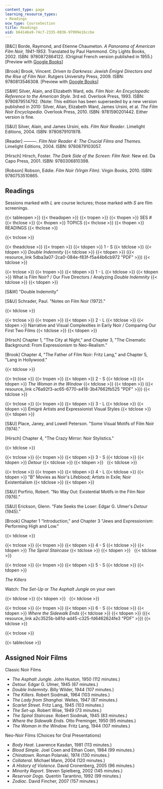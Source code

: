 ```yaml
---
content_type: page
learning_resource_types:
- Readings
ocw_type: CourseSection
title: Readings
uid: b64146a9-74c7-2335-0836-97999e16ccbe
---
```


\[B&C\] Borde, Raymond, and Etienne Chaumeton. _A Panorama of American Film Noir, 1941-1953_. Translated by Paul Hammond. City Lights Books, 2002. ISBN: 9780872864122. (Original French version published in 1955.) \[Preview with [Google Books](http://books.google.com/books?id=s1l0ENN6vAwC&printsec=frontcover)\]

\[Brook\] Brook, Vincent. _Driven to Darkness: Jewish Émigré Directors and the Rise of Film Noir_. Rutgers University Press, 2009. ISBN: 9780813546308. \[Preview with [Google Books](http://books.google.com/books?id=frs8PL1Gb64C&printsec=frontcover)\]

\[S&W\] Silver, Alain, and Elizabeth Ward, eds. _Film Noir: An Encyclopedic Reference to the American Style_. 3rd ed. Overlook Press, 1993. ISBN: 9780879514792. (Note: This edition has been superseded by a new version published in 2010: Silver, Alian, Elizabeth Ward, James Ursini, et al. _The Film Noir Encyclopedia_. Overlook Press, 2010. ISBN: 9781590201442. Either version is fine.

\[S&U\] Silver, Alain, and James Ursini, eds. _Film Noir Reader_. Limelight Editions, 2004. ISBN: 9780879101978.

\[Reader\] ———. _Film Noir Reader 4: The Crucial Films and Themes._ Limelight Editions, 2004. ISBN: 9780879103057.

\[Hirsch\] Hirsch, Foster. _The Dark Side of the Screen: Film Noir._ New ed. Da Capo Press, 2001. ISBN: 9780306810398.

\[Robson\] Robson, Eddie. _Film Noir (Virgin Film)_. Virgin Books, 2010. ISBN: 9780753510865.

Readings
--------

Sessions marked with _L_ are course lectures; those marked with _S_ are film screenings.

{{< tableopen >}}
{{< theadopen >}}
{{< tropen >}}
{{< thopen >}}
SES #
{{< thclose >}}
{{< thopen >}}
TOPICS
{{< thclose >}}
{{< thopen >}}
READINGS
{{< thclose >}}

{{< trclose >}}

{{< theadclose >}}
{{< tropen >}}
{{< tdopen >}}
1 - S
{{< tdclose >}}
{{< tdopen >}}
_Double Indemnity_
{{< tdclose >}}
{{< tdopen >}}
({{< resource_link 5dba3a07-2ca0-084e-f83f-f5a44b6cb972 "PDF" >}})
{{< tdclose >}}

{{< trclose >}}
{{< tropen >}}
{{< tdopen >}}
1 - L
{{< tdclose >}}
{{< tdopen >}}
What is Film Noir? / Our Five Directors / Analyzing _Double Indemnity_
{{< tdclose >}}
{{< tdopen >}}


\[S&W\] "Double Indemnity"

\[S&U\] Schrader, Paul. "Notes on Film Noir (1972)."


{{< tdclose >}}

{{< trclose >}}
{{< tropen >}}
{{< tdopen >}}
2 - L
{{< tdclose >}}
{{< tdopen >}}
Narrative and Visual Complexities in Early Noir / Comparing Our First Two Films
{{< tdclose >}}
{{< tdopen >}}


\[Hirsch\] Chapter 1, "The City at Night," and Chapter 3, "The Cinematic Background: From Expressionism to Neo-Realism."

\[Brook\] Chapter 4, "The Father of Film Noir: Fritz Lang," and Chapter 5, "Lang in Hollywood."


{{< tdclose >}}

{{< trclose >}}
{{< tropen >}}
{{< tdopen >}}
2 - S
{{< tdclose >}}
{{< tdopen >}}
_The Woman in the Window_
{{< tdclose >}}
{{< tdopen >}}
({{< resource_link c76a92f3-ac65-6770-a418-3b47662fb525 "PDF" >}})
{{< tdclose >}}

{{< trclose >}}
{{< tropen >}}
{{< tdopen >}}
3 - L
{{< tdclose >}}
{{< tdopen >}}
Émigré Artists and Expressionist Visual Styles
{{< tdclose >}}
{{< tdopen >}}


\[S&U\] Place, Janey, and Lowell Peterson. "Some Visual Motifs of Film Noir (1974)."

\[Hirsch\] Chapter 4, "The Crazy Mirror: Noir Stylistics."


{{< tdclose >}}

{{< trclose >}}
{{< tropen >}}
{{< tdopen >}}
3 - S
{{< tdclose >}}
{{< tdopen >}}
_Detour_
{{< tdclose >}}
{{< tdopen >}}
 
{{< tdclose >}}

{{< trclose >}}
{{< tropen >}}
{{< tdopen >}}
4 - L
{{< tdclose >}}
{{< tdopen >}}
"B" Movies as Noir's Lifeblood; Artists in Exile; Noir Existentialism
{{< tdclose >}}
{{< tdopen >}}


\[S&U\] Porfirio, Robert. "No Way Out: Existential Motifs in the Film Noir (1976)."

\[S&U\] Erickson, Glenn. "Fate Seeks the Loser: Edgar G. Ulmer's _Detour_ (1945)."

\[Brook\] Chapter 1 "Introduction," and Chapter 3 "Jews and Expressionism: Performing High and Low."


{{< tdclose >}}

{{< trclose >}}
{{< tropen >}}
{{< tdopen >}}
4 - S
{{< tdclose >}}
{{< tdopen >}}
_The Spiral Staircase_
{{< tdclose >}}
{{< tdopen >}}
 
{{< tdclose >}}

{{< trclose >}}
{{< tropen >}}
{{< tdopen >}}
5 - S
{{< tdclose >}}
{{< tdopen >}}


_The Killers_

Watch: _The Set-Up_ or _The Asphalt Jungle_ on your own


{{< tdclose >}}
{{< tdopen >}}
 
{{< tdclose >}}

{{< trclose >}}
{{< tropen >}}
{{< tdopen >}}
6 - S
{{< tdclose >}}
{{< tdopen >}}
_Where the Sidewalk Ends_
{{< tdclose >}}
{{< tdopen >}}
({{< resource_link a2c3525b-b81d-ad45-c325-fd6462624fe3 "PDF" >}})
{{< tdclose >}}

{{< trclose >}}

{{< tableclose >}}

Assigned Noir Films
-------------------

Classic Noir Films

*   _The Asphalt Jungle._ John Huston, 1950 (112 minutes.)
*   _Detour._ Edgar G. Ulmer, 1945 (67 minutes.)
*   _Double Indemnity_. Billy Wilder, 1944 (107 minutes.)
*   _The Killers_. Robert Siodmak, 1964 (103 minutes.)
*   _The Lady from Shanghai_. Welles, 1947 (87 minutes.)
*   _Scarlet Street_. Fritz Lang, 1945 (103 minutes.)
*   _The Set-up_. Robert Wise, 1949 (73 minutes.)
*   _The Spiral Staircase._ Robert Siodmak, 1945 (83 minutes.)
*   _Where the Sidewalk Ends._ Otto Preminger, 1950 (95 minutes.)
*   _The Woman in the Window._ Fritz Lang, 1944 (107 minutes.)

Neo-Noir Films (Choices for Oral Presentations)

*   _Body Heat_. Lawrence Kasdan, 1981 (113 minutes.)
*   _Blood Simple_. Joel Coen and Ethan Coen, 1984 (99 minutes.)
*   _Chinatown_. Roman Polanski, 1974 (130 minutes.)
*   _Collateral_. Michael Mann, 2004 (120 minutes.)
*   _A History of Violence_. David Cronenberg, 2005 (96 minutes.)
*   _Minority Report_. Steven Spielberg, 2002 (145 minutes.)
*   _Reservoir Dogs_. Quentin Tarantino, 1992 (99 minutes.)
*   _Zodiac_. David Fincher, 2007 (157 minutes.)